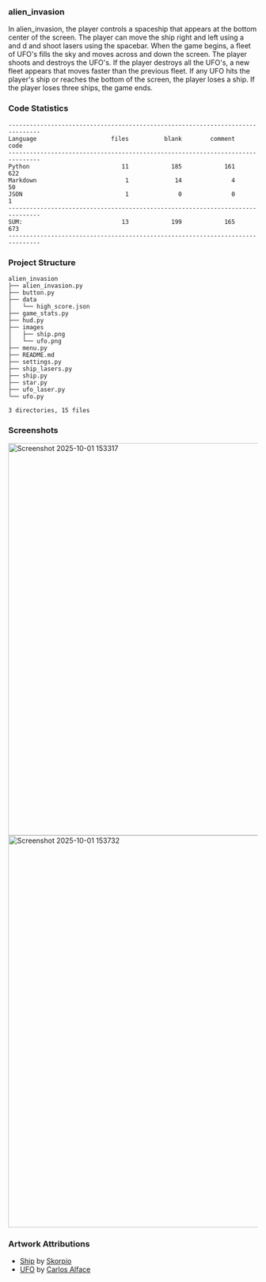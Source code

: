 
### alien_invasion

In alien_invasion, the player controls a spaceship that appears
at the bottom center of the screen. The player can move the ship
right and left using a and d and shoot lasers using the
spacebar. When the game begins, a fleet of UFO's fills the sky
and moves across and down the screen. The player shoots and
destroys the UFO's. If the player destroys all the UFO's, a new fleet
appears that moves faster than the previous fleet. If any UFO hits
the player's ship or reaches the bottom of the screen, the player
loses a ship. If the player loses three ships, the game ends.

<!-- CODE_STATISTICS_START -->

### Code Statistics

```
-------------------------------------------------------------------------------
Language                     files          blank        comment           code
-------------------------------------------------------------------------------
Python                          11            185            161            622
Markdown                         1             14              4             50
JSON                             1              0              0              1
-------------------------------------------------------------------------------
SUM:                            13            199            165            673
-------------------------------------------------------------------------------
```
<!-- CODE_STATISTICS_END -->

<!-- PROJECT_STRUCTURE_START -->

### Project Structure

```
alien_invasion
├── alien_invasion.py
├── button.py
├── data
│   └── high_score.json
├── game_stats.py
├── hud.py
├── images
│   ├── ship.png
│   └── ufo.png
├── menu.py
├── README.md
├── settings.py
├── ship_lasers.py
├── ship.py
├── star.py
├── ufo_laser.py
└── ufo.py

3 directories, 15 files
```
<!-- PROJECT_STRUCTURE_END -->

### Screenshots

<img width="903" height="793" alt="Screenshot 2025-10-01 153317" src="https://github.com/user-attachments/assets/760f3935-0975-4038-b8d5-310674b915f5" />

<img width="903" height="793" alt="Screenshot 2025-10-01 153732" src="https://github.com/user-attachments/assets/cd69ae58-ba29-45c0-8da2-03ef4e416416" />

### Artwork Attributions

- [Ship](https://opengameart.org/content/spaceship-by-parts) by [Skorpio](http://opengameart.org/users/skorpio)
- [UFO](https://opengameart.org/content/spaceships-drakir) by [Carlos Alface](https://opengameart.org/users/carlos-alface)
